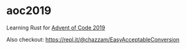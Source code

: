 # aoc2019
Learning Rust for [Advent of Code 2019](https://adventofcode.com/2019)

Also checkout:
https://repl.it/@chazzam/EasyAcceptableConversion
